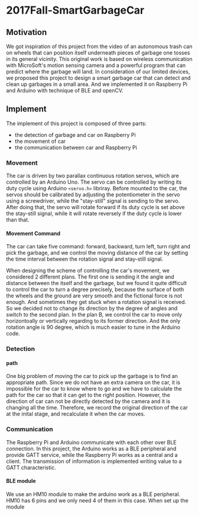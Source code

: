 # 2017Fall-SmartGarbageCar

## Motivation
We got inspiration of this project from the video of an autonomous trash can on wheels that can position itself underneath pieces of garbage one tosses in its general vicinity. This original work is based on wireless communication with MicroSoft's motion sensing camera and a powerful program that can predict where the garbage will land. In consideration of our limited devices, we proposed this project to design a smart garbage car that can detect and clean up garbages in a small area. And we implemented it on Raspberry Pi and Arduino with technique of BLE and openCV.

## Implement
The implement of this project is composed of three parts: 
- the detection of garbage and car on Raspberry Pi
- the movement of car
- the communication between car and Raspberry Pi
### Movement
The car is driven by two parallax continuous rotation servos, which are controlled by an Arduino Uno. The servo can be controlled by writing its duty cycle using Arduino `<servo.h>` libriray. Before mounted to the car, the servos should be calibrated by adjusting the  potentiometer in the servo using a screwdriver, while the "stay-still" signal is sending to the servo. After doing that, the servo will rotate forward if its duty cycle is set above the stay-still signal, while it will rotate reversely if the duty cycle is lower than that. 
#### Movement Command
The car can take five command: forward, backward, turn left, turn right and pick the garbage, and we control the moving distance of the car by setting the time interval between the rotation signal and stay-still signal. 

When designing the scheme of controlling the car's movement, we considered 2 different plans. The first one is sending it the angle and distance between the itself and the garbage, but we found it quite difficult to control the car to turn a degree precisely, because the surface of both the wheels and the ground are very smooth and the fictional force is not enough. And sometimes they get stuck when a rotation signal is received. So we decided not to change its direction by the degree of angles and switch to the second plan. In the plan B, we control the car to move only horizontoally or vertically regarding to its former direction. And the only rotation angle is 90 degree, which is much easier to tune in the Arduino code. 

### Detection
#### path
One big problem of moving the car to pick up the garbage is to find an appropriate path. Since we do not have an extra camera on the car, it is impossible for the car to know where to go and we have to calculate the path for the car so that it can get to the right position. However, the direction of car can not be directly detected by the camera and it is changing all the time. Therefore, we record the original direction of the car at the inital stage, and recalculate it when the car moves.

### Communication
The Raspberry Pi and Arduino communicate with each other over BLE connection. In this project, the Arduino works as a BLE peripheral and provide GATT service, while the Raspberry Pi works as a central and a client. The transmission of information is implemented writing value to a GATT characteristic.
#### BLE module
We use an HM10 module to make the arduino work as a BLE peripheral. HM10 has 6 pins and we only need 4 of them in this case. When set up the module
